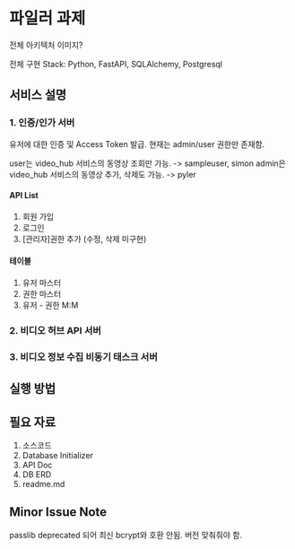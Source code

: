 # 파일러 과제
전체 아키텍처 이미지?

전체 구현 Stack: Python, FastAPI, SQLAlchemy, Postgresql

## 서비스 설명
### 1. 인증/인가 서버
유저에 대한 인증 및 Access Token 발급. 현재는 admin/user 권한만 존재함.

user는 video_hub 서비스의 동영상 조회만 가능. -> sampleuser, simon
admin은 video_hub 서비스의 동영상 추가, 삭제도 가능. -> pyler

#### API List
1. 회원 가입
2. 로그인
3. \[관리자\]권한 추가 (수정, 삭제 미구현)

#### 테이블
1. 유저 마스터
2. 권한 마스터
3. 유저 - 권한 M:M

### 2. 비디오 허브 API 서버

### 3. 비디오 정보 수집 비동기 태스크 서버

## 실행 방법

## 필요 자료
1. 소스코드
2. Database Initializer
3. API Doc
4. DB ERD
5. readme.md


## Minor Issue Note
passlib deprecated 되어 최신 bcrypt와 호환 안됨. 버전 맞춰줘야 함.